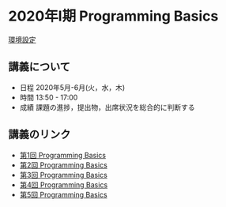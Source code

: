 # 2020年I期 Programming Basics

[環境設定](https://github.com/omas-public/bootcamp2020.git) 

## 講義について

- 日程 2020年5月-6月(火，水，木)
- 時間 13:50 - 17:00
- 成績 課題の進捗，提出物，出席状況を総合的に判断する


## 講義のリンク

- [第1回 Programming Basics](lesson0512.md)
- [第2回 Programming Basics](lesson0513.md)
- [第3回 Programming Basics](lesson0514.md)
- [第4回 Programming Basics](lesson0519.md)
- [第5回 Programming Basics](lesson0520.md)